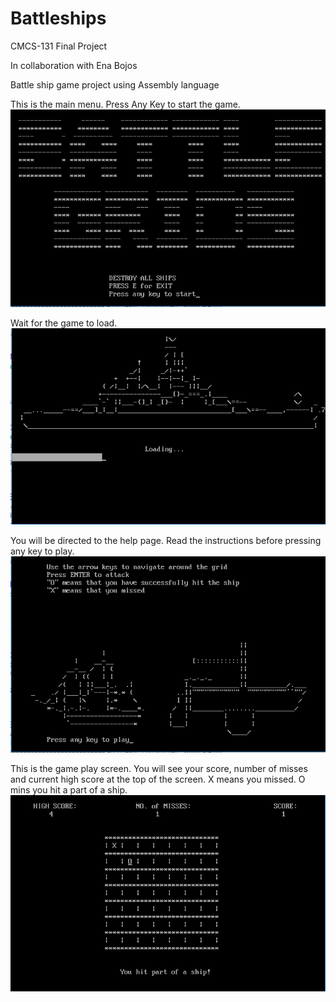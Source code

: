 # Battleships
CMCS-131 Final Project

In collaboration with Ena Bojos

Battle ship game project using Assembly language


This is the main menu. Press Any Key to start the game. 
![Menu](https://github.com/micahnut/Battleships/blob/master/mainmenu.PNG)

Wait for the game to load.
![Loading](https://github.com/micahnut/Battleships/blob/master/load.PNG)

You will be directed to the help page. Read the instructions before pressing any key to play. 
![Help](https://github.com/micahnut/Battleships/blob/master/help.PNG)

This is the game play screen. You will see your score, number of misses and current high score at the top of the screen. X means you missed. O mins you hit a part of a ship. 
![Gameplay](https://github.com/micahnut/Battleships/blob/master/game.PNG)
